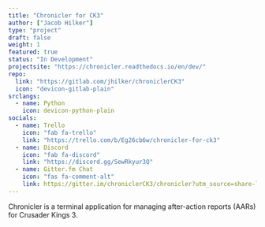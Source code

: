 ```yaml
---
title: "Chronicler for CK3"
author: ["Jacob Hilker"]
type: "project"
draft: false
weight: 1
featured: true
status: "In Development"
projectsite: "https://chronicler.readthedocs.io/en/dev/"
repo:
  link: "https://gitlab.com/jhilker/chroniclerCK3"
  icon: "devicon-gitlab-plain"
srclangs:
  - name: Python
    icon: devicon-python-plain
socials:
  - name: Trello
    icon: "fab fa-trello"
    link: "https://trello.com/b/Eg26cb6w/chronicler-for-ck3"
  - name: Discord
    icon: "fab fa-discord"
    link: "https://discord.gg/SewRkyur3Q"
  - name: Gitter.fm Chat 
    icon: "fas fa-comment-alt"
    link: https://gitter.im/chroniclerCK3/chronicler?utm_source=share-link&utm_medium=link&utm_campaign=share-link
---
```


Chronicler is a terminal application for managing after-action reports (AARs) for Crusader Kings 3.